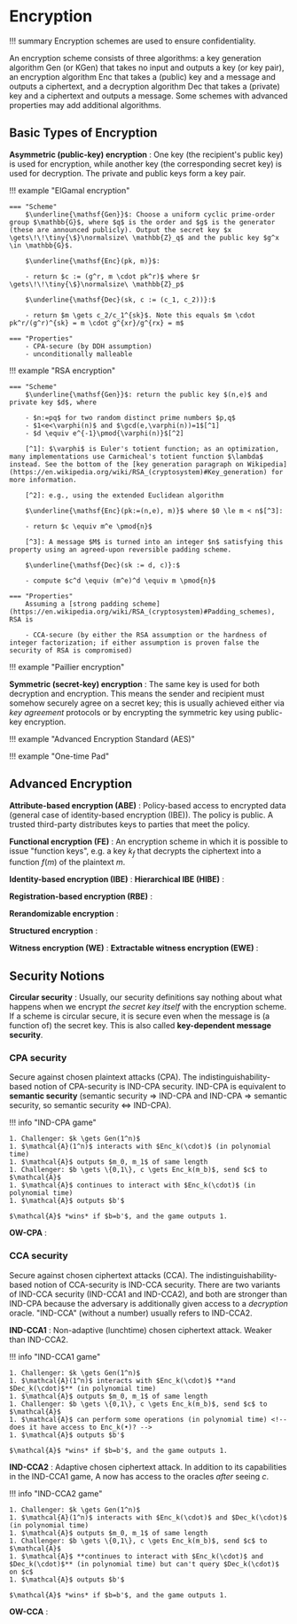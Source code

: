# Encryption

!!! summary
    Encryption schemes are used to ensure confidentiality.

An encryption scheme consists of three algorithms: a key generation algorithm $\mathsf{Gen}$ (or $\mathsf{KGen}$) that takes no input and outputs a key (or key pair), an encryption algorithm $\mathsf{Enc}$ that takes a (public) key and a message and outputs a ciphertext, and a decryption algorithm $\mathsf{Dec}$ that takes a (private) key and a ciphertext and outputs a message. Some schemes with advanced properties may add additional algorithms.

## Basic Types of Encryption

**Asymmetric (public-key) encryption**
: One key (the recipient's public key) is used for encryption, while another key (the corresponding secret key) is used for decryption. The private and public keys form a key pair.  

!!! example "ElGamal encryption"

    === "Scheme"
        $\underline{\mathsf{Gen}}$: Choose a uniform cyclic prime-order group $\mathbb{G}$, where $q$ is the order and $g$ is the generator (these are announced publicly). Output the secret key $x \gets\!\!\tiny{\$}\normalsize\ \mathbb{Z}_q$ and the public key $g^x \in \mathbb{G}$.

        $\underline{\mathsf{Enc}(pk, m)}$:

        - return $c := (g^r, m \cdot pk^r)$ where $r \gets\!\!\tiny{\$}\normalsize\ \mathbb{Z}_p$

        $\underline{\mathsf{Dec}(sk, c := (c_1, c_2))}:$

        - return $m \gets c_2/c_1^{sk}$. Note this equals $m \cdot pk^r/(g^r)^{sk} = m \cdot g^{xr}/g^{rx} = m$

    === "Properties"
        - CPA-secure (by DDH assumption)
        - unconditionally malleable

!!! example "RSA encryption"

    === "Scheme"
        $\underline{\mathsf{Gen}}$: return the public key $(n,e)$ and private key $d$, where

        - $n:=pq$ for two random distinct prime numbers $p,q$
        - $1<e<\varphi(n)$ and $\gcd(e,\varphi(n))=1$[^1]
        - $d \equiv e^{-1}\pmod{\varphi(n)}$[^2]

        [^1]: $\varphi$ is Euler's totient function; as an optimization, many implementations use Carmicheal's totient function $\lambda$ instead. See the bottom of the [key generation paragraph on Wikipedia](https://en.wikipedia.org/wiki/RSA_(cryptosystem)#Key_generation) for more information.

        [^2]: e.g., using the extended Euclidean algorithm

        $\underline{\mathsf{Enc}(pk:=(n,e), m)}$ where $0 \le m < n$[^3]:  

        - return $c \equiv m^e \pmod{n}$

        [^3]: A message $M$ is turned into an integer $n$ satisfying this property using an agreed-upon reversible padding scheme.

        $\underline{\mathsf{Dec}(sk := d, c)}:$  

        - compute $c^d \equiv (m^e)^d \equiv m \pmod{n}$

    === "Properties"
        Assuming a [strong padding scheme](https://en.wikipedia.org/wiki/RSA_(cryptosystem)#Padding_schemes), RSA is

        - CCA-secure (by either the RSA assumption or the hardness of integer factorization; if either assumption is proven false the security of RSA is compromised)

!!! example "Paillier encryption"

**Symmetric (secret-key) encryption**
: The same key is used for both decryption and encryption. This means the sender and recipient must somehow securely agree on a secret key; this is usually achieved either via _key agreement_ protocols or by encrypting the symmetric key using public-key encryption.  

!!! example "Advanced Encryption Standard (AES)"

!!! example "One-time Pad"

## Advanced Encryption

**Attribute-based encryption (ABE)**
: Policy-based access to encrypted data (general case of identity-based encryption (IBE)). The policy is public. A trusted third-party distributes keys to parties that meet the policy.

**Functional encryption (FE)**
: An encryption scheme in which it is possible to issue "function keys", e.g. a key $k_f$ that decrypts the ciphertext into a function $f(m)$ of the plaintext $m$.

**Identity-based encryption (IBE)**
: 
**Hierarchical IBE (HIBE)**
: 

**Registration-based encryption (RBE)**
:

**Rerandomizable encryption**
:  

**Structured encryption**
:  

**Witness encryption (WE)**
: 
**Extractable witness encryption (EWE)**
:

## Security Notions

**Circular security**
: Usually, our security definitions say nothing about what happens when we encrypt _the secret key itself_ with the encryption scheme. If a scheme is circular secure, it is secure even when the message is (a function of) the secret key. This is also called **key-dependent message security**.

### CPA security
Secure against chosen plaintext attacks (CPA). The indistinguishability-based notion of CPA-security is IND-CPA security. IND-CPA is equivalent to **semantic security** (semantic security &rArr; IND-CPA and IND-CPA &rArr; semantic security, so semantic security &iff; IND-CPA).

!!! info "IND-CPA game"

    1. Challenger: $k \gets Gen(1^n)$
    1. $\mathcal{A}(1^n)$ interacts with $Enc_k(\cdot)$ (in polynomial time)
    1. $\mathcal{A}$ outputs $m_0, m_1$ of same length
    1. Challenger: $b \gets \{0,1\}, c \gets Enc_k(m_b)$, send $c$ to $\mathcal{A}$
    1. $\mathcal{A}$ continues to interact with $Enc_k(\cdot)$ (in polynomial time)
    1. $\mathcal{A}$ outputs $b'$

    $\mathcal{A}$ *wins* if $b=b'$, and the game outputs 1.  

**OW-CPA**
: 

### CCA security
Secure against chosen ciphertext attacks (CCA). The indistinguishability-based notion of CCA-security is IND-CCA security. There are two variants of IND-CCA security (IND-CCA1 and IND-CCA2), and both are stronger than IND-CPA because the adversary is additionally given access to a _decryption_ oracle. "IND-CCA" (without a number) usually refers to IND-CCA2.

**IND-CCA1**
: Non-adaptive (lunchtime) chosen ciphertext attack. Weaker than IND-CCA2. 

!!! info "IND-CCA1 game"

    1. Challenger: $k \gets Gen(1^n)$
    1. $\mathcal{A}(1^n)$ interacts with $Enc_k(\cdot)$ **and $Dec_k(\cdot)$** (in polynomial time)
    1. $\mathcal{A}$ outputs $m_0, m_1$ of same length
    1. Challenger: $b \gets \{0,1\}, c \gets Enc_k(m_b)$, send $c$ to $\mathcal{A}$
    1. $\mathcal{A}$ can perform some operations (in polynomial time) <!-- does it have access to Enc_k(•)? -->
    1. $\mathcal{A}$ outputs $b'$

    $\mathcal{A}$ *wins* if $b=b'$, and the game outputs 1.

**IND-CCA2**
: Adaptive chosen ciphertext attack. In addition to its capabilities in the IND-CCA1 game, A now has access to the oracles _after_ seeing $c$.

!!! info "IND-CCA2 game"

    1. Challenger: $k \gets Gen(1^n)$
    1. $\mathcal{A}(1^n)$ interacts with $Enc_k(\cdot)$ and $Dec_k(\cdot)$ (in polynomial time)
    1. $\mathcal{A}$ outputs $m_0, m_1$ of same length
    1. Challenger: $b \gets \{0,1\}, c \gets Enc_k(m_b)$, send $c$ to $\mathcal{A}$
    1. $\mathcal{A}$ **continues to interact with $Enc_k(\cdot)$ and $Dec_k(\cdot)$** (in polynomial time) but can't query $Dec_k(\cdot)$ on $c$
    1. $\mathcal{A}$ outputs $b'$

    $\mathcal{A}$ *wins* if $b=b'$, and the game outputs 1.

**OW-CCA**
: 